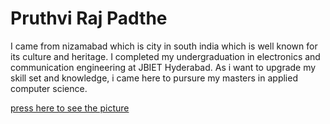 # Pruthvi Raj Padthe
I came from nizamabad which is city in south india which is well known for its culture and heritage. I completed my undergraduation in electronics and communication engineering at JBIET Hyderabad. As i want to upgrade my skill set and knowledge, i came here to pursure my masters in applied computer science. 

[press here to see the picture](nizamabad-wildlife-sancturary.jpg) 